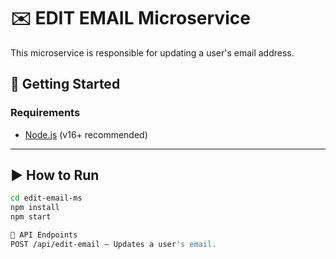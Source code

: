 # ✉️ EDIT EMAIL Microservice

This microservice is responsible for updating a user's email address.

## 🚀 Getting Started

### Requirements

- [Node.js](https://nodejs.org/) (v16+ recommended)

---

## ▶️ How to Run

```bash
cd edit-email-ms
npm install
npm start

🔄 API Endpoints
POST /api/edit-email – Updates a user's email.
